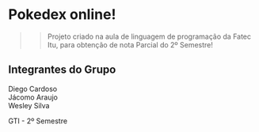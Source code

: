 # Pokedex online!
>> Projeto criado na aula de linguagem de programação da Fatec Itu, para obtenção de nota Parcial do 2º Semestre!

## Integrantes do Grupo
Diego Cardoso  
Jácomo Araujo  
Wesley Silva  

GTI - 2º Semestre
